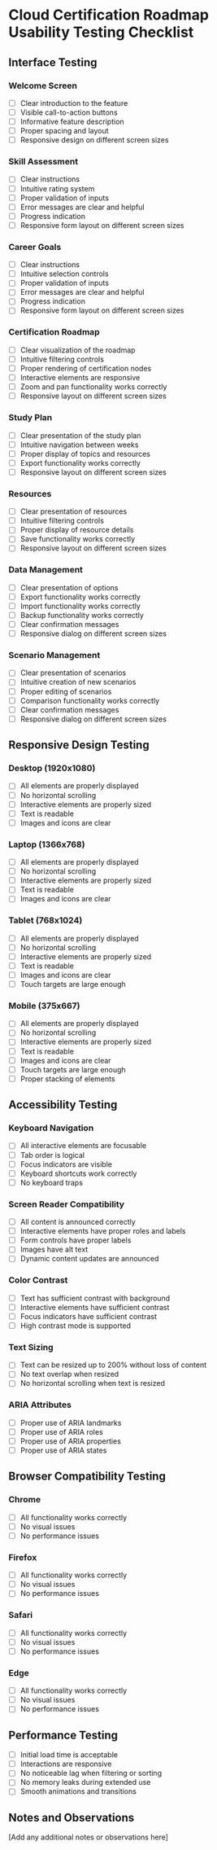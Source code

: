 # Cloud Certification Roadmap Usability Testing Checklist

## Interface Testing

### Welcome Screen
- [ ] Clear introduction to the feature
- [ ] Visible call-to-action buttons
- [ ] Informative feature description
- [ ] Proper spacing and layout
- [ ] Responsive design on different screen sizes

### Skill Assessment
- [ ] Clear instructions
- [ ] Intuitive rating system
- [ ] Proper validation of inputs
- [ ] Error messages are clear and helpful
- [ ] Progress indication
- [ ] Responsive form layout on different screen sizes

### Career Goals
- [ ] Clear instructions
- [ ] Intuitive selection controls
- [ ] Proper validation of inputs
- [ ] Error messages are clear and helpful
- [ ] Progress indication
- [ ] Responsive form layout on different screen sizes

### Certification Roadmap
- [ ] Clear visualization of the roadmap
- [ ] Intuitive filtering controls
- [ ] Proper rendering of certification nodes
- [ ] Interactive elements are responsive
- [ ] Zoom and pan functionality works correctly
- [ ] Responsive layout on different screen sizes

### Study Plan
- [ ] Clear presentation of the study plan
- [ ] Intuitive navigation between weeks
- [ ] Proper display of topics and resources
- [ ] Export functionality works correctly
- [ ] Responsive layout on different screen sizes

### Resources
- [ ] Clear presentation of resources
- [ ] Intuitive filtering controls
- [ ] Proper display of resource details
- [ ] Save functionality works correctly
- [ ] Responsive layout on different screen sizes

### Data Management
- [ ] Clear presentation of options
- [ ] Export functionality works correctly
- [ ] Import functionality works correctly
- [ ] Backup functionality works correctly
- [ ] Clear confirmation messages
- [ ] Responsive dialog on different screen sizes

### Scenario Management
- [ ] Clear presentation of scenarios
- [ ] Intuitive creation of new scenarios
- [ ] Proper editing of scenarios
- [ ] Comparison functionality works correctly
- [ ] Clear confirmation messages
- [ ] Responsive dialog on different screen sizes

## Responsive Design Testing

### Desktop (1920x1080)
- [ ] All elements are properly displayed
- [ ] No horizontal scrolling
- [ ] Interactive elements are properly sized
- [ ] Text is readable
- [ ] Images and icons are clear

### Laptop (1366x768)
- [ ] All elements are properly displayed
- [ ] No horizontal scrolling
- [ ] Interactive elements are properly sized
- [ ] Text is readable
- [ ] Images and icons are clear

### Tablet (768x1024)
- [ ] All elements are properly displayed
- [ ] No horizontal scrolling
- [ ] Interactive elements are properly sized
- [ ] Text is readable
- [ ] Images and icons are clear
- [ ] Touch targets are large enough

### Mobile (375x667)
- [ ] All elements are properly displayed
- [ ] No horizontal scrolling
- [ ] Interactive elements are properly sized
- [ ] Text is readable
- [ ] Images and icons are clear
- [ ] Touch targets are large enough
- [ ] Proper stacking of elements

## Accessibility Testing

### Keyboard Navigation
- [ ] All interactive elements are focusable
- [ ] Tab order is logical
- [ ] Focus indicators are visible
- [ ] Keyboard shortcuts work correctly
- [ ] No keyboard traps

### Screen Reader Compatibility
- [ ] All content is announced correctly
- [ ] Interactive elements have proper roles and labels
- [ ] Form controls have proper labels
- [ ] Images have alt text
- [ ] Dynamic content updates are announced

### Color Contrast
- [ ] Text has sufficient contrast with background
- [ ] Interactive elements have sufficient contrast
- [ ] Focus indicators have sufficient contrast
- [ ] High contrast mode is supported

### Text Sizing
- [ ] Text can be resized up to 200% without loss of content
- [ ] No text overlap when resized
- [ ] No horizontal scrolling when text is resized

### ARIA Attributes
- [ ] Proper use of ARIA landmarks
- [ ] Proper use of ARIA roles
- [ ] Proper use of ARIA properties
- [ ] Proper use of ARIA states

## Browser Compatibility Testing

### Chrome
- [ ] All functionality works correctly
- [ ] No visual issues
- [ ] No performance issues

### Firefox
- [ ] All functionality works correctly
- [ ] No visual issues
- [ ] No performance issues

### Safari
- [ ] All functionality works correctly
- [ ] No visual issues
- [ ] No performance issues

### Edge
- [ ] All functionality works correctly
- [ ] No visual issues
- [ ] No performance issues

## Performance Testing

- [ ] Initial load time is acceptable
- [ ] Interactions are responsive
- [ ] No noticeable lag when filtering or sorting
- [ ] No memory leaks during extended use
- [ ] Smooth animations and transitions

## Notes and Observations

[Add any additional notes or observations here]
